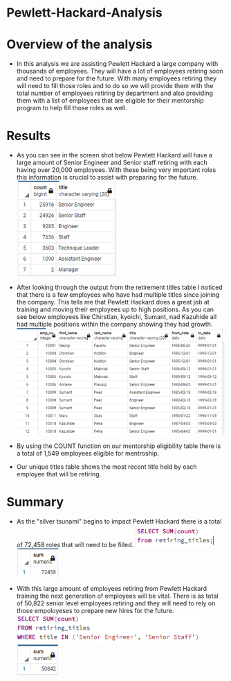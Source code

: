 # Pewlett-Hackard-Analysis

# Overview of the analysis
- In this analysis we are assisting Pewlett Hackard a large company with thousands of employees. They will have a lot of employees retiring soon and need to prepare for the future. With many employees retiring they will need to fill those roles and to do so we will provide them with the total number of employees retiring by department and also providing them with a list of employees that are eligible for their mentorship program to help fill those roles as well. 

# Results
- As you can see in the screen shot below Pewlett Hackard will have a large amount of Senior Engineer and Senior staff retiring with each having over 20,000 employees. With these being very important roles this information is crucial to assist with preparing for the future. 
![](Resources/retiring_titles.PNG)

- After looking through the output from the retirement titles table I noticed that there is a few employees who have had multiple titles since joining the company. This tells me that Pewlett Hackard does a great job at training and moving their employees up to high positions. As you can see below employees like Chirstian, kyoichi, Sumant, nad Kazuhide all had multiple positions within the company showing they had growth. 
![](Resources/retirement_titles.PNG)

- By using the COUNT function on our mentorship eligibility table there is a total of 1,549 employees eligible for mentroship. 

- Our unique titles table shows the most recent title held by each employee that will be retiring.

# Summary
- As the "silver tsunami" begins to impact Pewlett Hackard there is a total of 72,458 roles that will need to be filled. 
![](Resources/sum_query.PNG)
![](Resources/sum.PNG)

- With this large amount of employees retiring from Pewlett Hackard training the next generation of employees will be vital. There is as total of 50,822 senior level employees retiring and they will need to rely on those empoloyeses to prepare new hires for the future.
![](Resources/senior_staff_query.PNG)
![](Resources/senior_staff_sum.PNG)

